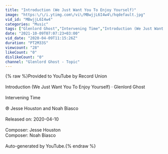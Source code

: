 ```yaml
---
title: "Introduction (We Just Want You To Enjoy Yourself)"
image: "https:\/\/i.ytimg.com\/vi\/MBwjjL6I4w4\/hqdefault.jpg"
vid_id: "MBwjjL6I4w4"
categories: "Music"
tags: ["Glenlord Ghost","Intervening Time","Introduction (We Just Want You To Enjoy Yourself)"]
date: "2021-10-09T07:07:23+03:00"
vid_date: "2020-04-09T11:15:26Z"
duration: "PT2M33S"
viewcount: "28"
likeCount: "0"
dislikeCount: "0"
channel: "Glenlord Ghost - Topic"
---
```

{% raw %}Provided to YouTube by Record Union<br /><br />Introduction (We Just Want You To Enjoy Yourself) · Glenlord Ghost<br /><br />Intervening Time<br /><br />℗ Jesse Houston and Noah Biasco<br /><br />Released on: 2020-04-10<br /><br />Composer: Jesse Houston<br />Composer: Noah Biasco<br /><br />Auto-generated by YouTube.{% endraw %}
